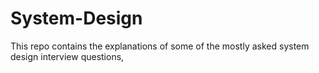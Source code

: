 # System-Design
This repo contains the explanations of some of the mostly asked system design interview questions, 
